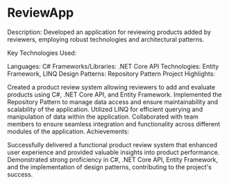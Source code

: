 # ReviewApp



Description: Developed an application for reviewing products added by reviewers, employing robust technologies and architectural patterns.

Key Technologies Used:

Languages: C#
Frameworks/Libraries: .NET Core API
Technologies: Entity Framework, LINQ
Design Patterns: Repository Pattern
Project Highlights:

Created a product review system allowing reviewers to add and evaluate products using C#, .NET Core API, and Entity Framework.
Implemented the Repository Pattern to manage data access and ensure maintainability and scalability of the application.
Utilized LINQ for efficient querying and manipulation of data within the application.
Collaborated with team members to ensure seamless integration and functionality across different modules of the application.
Achievements:

Successfully delivered a functional product review system that enhanced user experience and provided valuable insights into product performance.
Demonstrated strong proficiency in C#, .NET Core API, Entity Framework, and the implementation of design patterns, contributing to the project's success.
